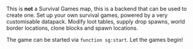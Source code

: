This is **not** a Survival Games map, this is a backend that can be used to create one. Set up your own survival games, powered by a very customisable datapack. Modify loot tables, supply drop spawns, world border locations, clone blocks and spawn locations.

The game can be started via `function sg:start`. Let the games begin!